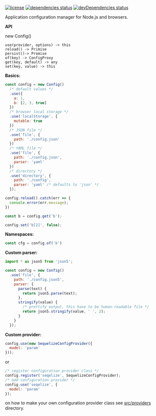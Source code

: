 [![license](https://img.shields.io/github/license/lxndr/node-config.svg?style=flat)](https://tldrlegal.com/license/mit-license) [![dependencies status](https://img.shields.io/david/lxndr/node-config.svg?style=flat)](https://david-dm.org/lxndr/node-config) [![devDependencies status](https://img.shields.io/david/dev/lxndr/node-config.svg?style=flat)](https://david-dm.org/lxndr/node-config#info=devDependencies)

Application configuration manager for Node.js and browsers.

**API**

new Config()

    use(provider, options) -> this
    reload() -> Primise
    persist()-> Promise
    of(key) -> ConfigProxy
    get(key, default) -> any
    set(key, value) -> this


**Basics:**

```javascript
const config = new Config()
  /* default values */
  .use({
    a: 1,
    b: [2, 3, true]
  })
  /* browser local storage */
  .use('localStorage', {
    mutable: true
  })
  /* JSON file */
  .use('file', {
    path: './config.json'
  })
  /* YAML file */
  .use('file', {
    path: './config.json',
    parser: 'yaml'
  })
  /* directory */
  .use('directory', {
    path: './config',
    parser: 'yaml' /* defaults to 'json' */
  });

config.reload().catch(err => {
  console.error(err.message);
})
```

```javascript
const b = config.get('b');

config.set('b[2]', false);
```

**Namespaces:**

```javascript
const cfg = config.of('b')
```

**Custom parser:**
```javascript
import * as json5 from 'json5';

const config = new Config()
  .use('file', {
    path: './config.json5',
    parser: {
      parse(text) {
        return json5.parse(text);
      },
      stringify(value) {
        /* prettify output, this have to be human-readable file */
        return json5.stringify(value, ' ', 2);
      }
    }
  });
```

**Custom provider:**

```javascript
config.use(new SequelizeConfigProvider({
  model: 'param'
}));
```

or

```javascript
/* register configuration provider class */
config.register('seqelize', SequelizeConfigProvider);
/* add configuration provider */
config.use('seqelize', {
  model: 'param'
});

```

on how to make your own configuration provider class see [src/providers](src/providers) directory.
